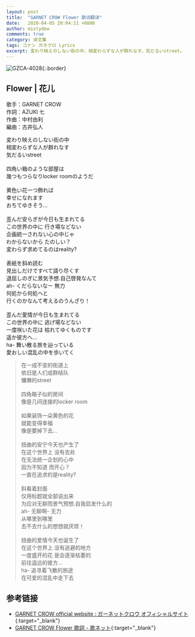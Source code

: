 ```yaml
---
layout: post
title:  "GARNET CROW Flower 歌词翻译"
date:   2020-04-05 20:04:11 +0800
author: mistydew
comments: true
category: 译文集
tags: コナン ガネクロ Lyrics
excerpt: 変わり映えのしない街の中、相変わらずな人が群れなす。気だるいstreet。
---
```

![GZCA-4028](https://crowsub.github.io/assets/images/discography/single/GZCA-4028.jpg){:.border}

## Flower | 花儿

歌手：GARNET CROW<br>
作詞：AZUKI 七<br>
作曲：中村由利<br>
編曲：古井弘人

<div class="lyric-original">
<p>
変わり映えのしない街の中<br>
相変わらずな人が群れなす<br>
気だるいstreet<br>
<br>
四角い箱のような部屋は<br>
幾つもつらなりlocker roomのようだ<br>
<br>
黄色い花一つ飾れば<br>
幸せになれます<br>
おちてゆきそう…<br>
<br>
歪んだ安らぎが今日も生まれてる<br>
この世界の中に 行き場などない<br>
企画統一されない心の中じゃ<br>
わからないから たのしい？<br>
変わらず求めてるのはreality?<br>
<br>
表紙を斜め読む<br>
見出しだけですべて語り尽くす<br>
退屈しのぎに景気予想.自己啓発なんて<br>
ah- くだらないなー 無力<br>
何処から何処へと<br>
行くのかなんて考えるのうんざり！<br>
<br>
歪んだ愛情が今日も生まれてる<br>
この世界の中に 逃げ場などない<br>
一度咲いた花は 枯れてゆくものです<br>
遥か彼方へ…<br>
ha- 舞い散る旅を辿っている<br>
愛おしい混乱の中を歩いてく
</p>
</div>

<div class="lyric-translation">
<blockquote>
在一成不变的街道上<br>
依旧是人们成群结队<br>
慵懒的street<br>
<br>
四角箱子似的房间<br>
像是几间连接的locker room<br>
<br>
如果装饰一朵黄色的花<br>
就能变得幸福<br>
像是要掉下去...<br>
<br>
扭曲的安宁今天也产生了<br>
在这个世界上 没有去处<br>
在无法统一企划的心中<br>
因为不知道 而开心？<br>
一直在追求的是reality?<br>
<br>
斜看着封面<br>
仅用标题就全部说出来<br>
为应对无聊而景气预想.自我启发什么的<br>
ah- 无聊啊- 无力<br>
从哪里到哪里<br>
去不去什么的想想就厌烦！<br>
<br>
扭曲的爱情今天也诞生了<br>
在这个世界上 没有逃避的地方<br>
一度盛开的花 是会逐渐枯萎的<br>
前往遥远的彼方...<br>
ha- 追寻着飞散的旅途<br>
在可爱的混乱中走下去
</blockquote>
</div>

## 参考链接

* [GARNET CROW official website : ガーネットクロウ オフィシャルサイト](http://www.garnetcrow.com){:target="_blank"}
* [GARNET CROW Flower 歌詞 - 歌ネット](https://www.uta-net.com/song/21025){:target="_blank"}
